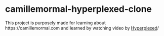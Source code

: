 # camillemormal-hyperplexed-clone

<p>This project is purposely made for learning about https://camillemormal.com and learned by watching video by <a href="https://youtu.be/PkADl0HubMY">Hyperplexed</a>/</p>
